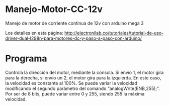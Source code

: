 # Manejo-Motor-CC-12v
Manejo de motor de corriente continua de 12v con arduino mega 3

Los detalles en esta página:
http://electronilab.co/tutoriales/tutorial-de-uso-driver-dual-l298n-para-motores-dc-y-paso-a-paso-con-arduino/

# Programa

Controla la dirección del motor, mediante la consola. Si envío 1, el motor gira para la derecha, si envío un 2, el motor gira para la izquierda.
En este caso, la velocidad es constante al 100%.  Se puede variar la velocidad modificando el segundo parámetro del comando “analogWrite(ENB,255);”. Por ser de 8 bits, puede variar entre 0 y 255, siendo 255 la máxima velocidad.

